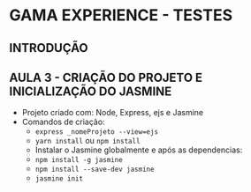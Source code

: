 # GAMA EXPERIENCE - TESTES

## INTRODUÇÃO

## AULA 3 - CRIAÇÃO DO PROJETO E INICIALIZAÇÃO DO JASMINE
- Projeto criado com: Node, Express, ejs e Jasmine
- Comandos de criação:
    - ` express _nomeProjeto --view=ejs `   
    - ` yarn install ` ou ` npm install `
    - Instalar o Jasmine globalmente e após as dependencias:
    - ` npm install -g jasmine `  
    - ` npm install --save-dev jasmine `
    - ` jasmine init `   
